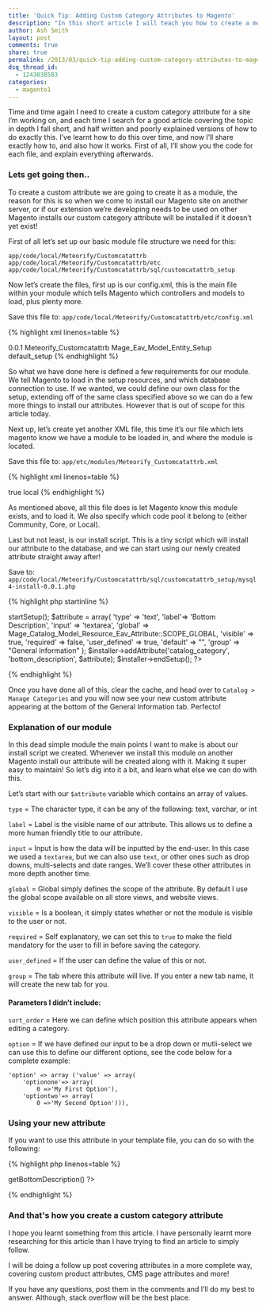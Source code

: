 ```yaml
---
title: 'Quick Tip: Adding Custom Category Attributes to Magento'
description: "In this short article I will teach you how to create a module that will add custom category attributes into your magento install. It's really dead simple."
author: Ash Smith
layout: post
comments: true
share: true
permalink: /2013/03/quick-tip-adding-custom-category-attributes-to-magento/
dsq_thread_id:
  - 1243038583
categories:
  - magento1
---
```

Time and time again I need to create a custom category attribute for a site I&#8217;m working on, and each time I search for a good article covering the topic in depth I fall short, and half written and poorly explained versions of how to do exactly this. I&#8217;ve learnt how to do this over time, and now I&#8217;ll share exactly how to, and also how it works. First of all, I&#8217;ll show you the code for each file, and explain everything afterwards.

### Lets get going then..

To create a custom attribute we are going to create it as a module, the reason for this is so when we come to install our Magento site on another server, or if our extension we&#8217;re developing needs to be used on other Magento installs our custom category attribute will be installed if it doesn&#8217;t yet exist!

First of all let&#8217;s set up our basic module file structure we need for this:

    app/code/local/Meteorify/Customcatattrb
    app/code/local/Meteorify/Customcatattrb/etc
    app/code/local/Meteorify/Customcatattrb/sql/customcatattrb_setup


Now let&#8217;s create the files, first up is our config.xml, this is the main file within your module which tells Magento which controllers and models to load, plus plenty more.

Save this file to: `app/code/local/Meteorify/Customcatattrb/etc/config.xml`

{% highlight xml linenos=table %}
<?xml version="1.0"?>
<config>
  <modules>
    <Meteorify_Customcatattrb>
      <version>0.0.1</version>
    </Meteorify_Customcatattrb>
  </modules>
    <global>
      <resources>
          <customcatattrb_setup>
            <setup>
              <module>Meteorify_Customcatattrb</module>
              <class>Mage_Eav_Model_Entity_Setup</class>
            </setup>
            <connection>
              <use>default_setup</use>
            </connection>
          </customcatattrb_setup>
      </resources>
    </global>
</config>
{% endhighlight %}

So what we have done here is defined a few requirements for our module. We tell Magento to load in the setup resources, and which database connection to use. If we wanted, we could define our own class for the setup, extending off of the same class specified above so we can do a few more things to install our attributes. However that is out of scope for this article today.

Next up, let&#8217;s create yet another XML file, this time it&#8217;s our file which lets magento know we have a module to be loaded in, and where the module is located.

Save this file to: `app/etc/modules/Meteorify_Customcatattrb.xml`

{% highlight xml linenos=table %}
<?xml version="1.0"?>
<config>
  <modules>
    <Meteorify_Customcatattrb>
      <active>true</active>
      <codePool>local</codePool>
    </Meteorify_Customcatattrb>
  </modules>
</config>
{% endhighlight %}  


As mentioned above, all this file does is let Magento know this module exists, and to load it. We also specify which code pool it belong to (either Community, Core, or Local).

Last but not least, is our install script. This is a tiny script which will install our attribute to the database, and we can start using our newly created attribute straight away after!

Save to: `app/code/local/Meteorify/Customcatattrb/sql/customcatattrb_setup/mysql4-install-0.0.1.php`

{% highlight php startinline %}
<?php
$installer = $this;
$installer->startSetup();
$attribute  = array(
    'type' => 'text',
    'label'=> 'Bottom Description',
    'input' => 'textarea',
    'global' => Mage_Catalog_Model_Resource_Eav_Attribute::SCOPE_GLOBAL,
    'visible' => true,
    'required' => false,
    'user_defined' => true,
    'default' => "",
    'group' => "General Information"
);
$installer->addAttribute('catalog_category', 'bottom_description', $attribute);
$installer->endSetup();
?>
{% endhighlight %}

Once you have done all of this, clear the cache, and head over to `Catalog > Manage Categories` and you will now see your new custom attribute appearing at the bottom of the General Information tab. Perfecto!

### Explanation of our module

In this dead simple module the main points I want to make is about our install script we created. Whenever we install this module on another Magento install our attribute will be created along with it. Making it super easy to maintain! So let&#8217;s dig into it a bit, and learn what else we can do with this.

Let&#8217;s start with our `$attribute` variable which contains an array of values.

`type` = The character type, it can be any of the following: text, varchar, or int

`label` = Label is the visible name of our attribute. This allows us to define a more human friendly title to our attribute.

`input` = Input is how the data will be inputted by the end-user. In this case we used a `textarea`, but we can also use `text`, or other ones such as drop downs, multi-selects and date ranges. We&#8217;ll cover these other attributes in more depth another time.

`global` = Global simply defines the scope of the attribute. By default I use the global scope available on all store views, and website views.

`visible` = Is a boolean, it simply states whether or not the module is visible to the user or not.

`required` = Self explanatory, we can set this to `true` to make the field mandatory for the user to fill in before saving the category.

`user_defined` = If the user can define the value of this or not.

`group` = The tab where this attribute will live. If you enter a new tab name, it will create the new tab for you.

#### Parameters I didn&#8217;t include:

`sort_order` = Here we can define which position this attribute appears when editing a category.

`option` = If we have defined our input to be a drop down or mutli-select we can use this to define our different options, see the code below for a complete example:

    'option' => array ('value' => array(
        'optionone'=> array(
            0 =>'My First Option'),
        'optiontwo'=> array(
            0 =>'My Second Option'))),


### Using your new attribute

If you want to use this attribute in your template file, you can do so with the following:

{% highlight php linenos=table %}
  <?php echo $_category->getBottomDescription() ?>
{% endhighlight %}
### And that's how you create a custom category attribute

I hope you learnt something from this article. I have personally learnt more researching for this article than I have trying to find an article to simply follow.

I will be doing a follow up post covering attributes in a more complete way, covering custom product attributes, CMS page attributes and more!

If you have any questions, post them in the comments and I&#8217;ll do my best to answer. Although, stack overflow will be the best place.
